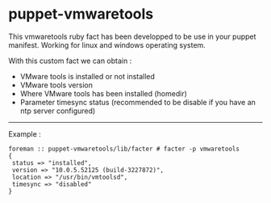﻿# puppet-vmwaretools

This vmwaretools ruby fact has been developped to be use in your puppet manifest.
Working for linux and windows operating system.


With this custom fact we can obtain : 

 - VMware tools is installed or not installed
 - VMware tools version
 - Where VMware tools has been installed (homedir)
 - Parameter timesync status (recommended to be disable if you have an ntp server configured)
 
 
 ---
 Example :
 
 ```
 foreman :: puppet-vmwaretools/lib/facter # facter -p vmwaretools
{
  status => "installed",
  version => "10.0.5.52125 (build-3227872)",
  location => "/usr/bin/vmtoolsd",
  timesync => "disabled"
}
 ```
